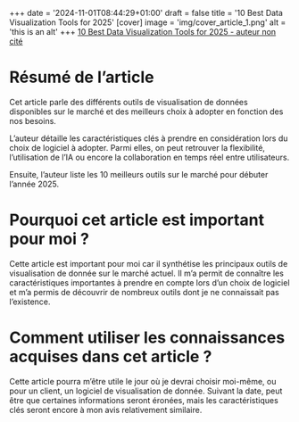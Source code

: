 +++
date = '2024-11-01T08:44:29+01:00'
draft = false
title = '10 Best Data Visualization Tools for 2025'
[cover]
    image = 'img/cover_article_1.png'
    alt = 'this is an alt'
+++
[10 Best Data Visualization Tools for 2025 - auteur non cité](https://vegavid.com/blog/data-visualization-tools/#)
# Résumé de l’article

Cet article parle des différents outils de visualisation de données disponibles sur le marché et des meilleurs choix à adopter en fonction des nos besoins.

L’auteur détaille les caractéristiques clés à prendre en considération lors du choix de logiciel à adopter. Parmi elles, on peut retrouver la flexibilité, l’utilisation de l’IA ou encore la collaboration en temps réel entre utilisateurs.

Ensuite, l’auteur liste les 10 meilleurs outils sur le marché pour débuter l’année 2025.

# Pourquoi cet article est important pour moi ?

Cette article est important pour moi car il synthétise les principaux outils de visualisation de donnée sur le marché actuel. Il m’a permit de connaître les caractéristiques importantes à prendre en compte lors d’un choix de logiciel et m’a permis de découvrir de nombreux outils dont je ne connaissait pas l’existence.

# Comment utiliser les connaissances acquises dans cet article ?

Cette article pourra m’être utile le jour où je devrai choisir moi-même, ou pour un client, un logiciel de visualisation de donnée. Suivant la date, peut être que certaines informations seront éronées, mais les caractéristiques clés seront encore à mon avis relativement similaire.
